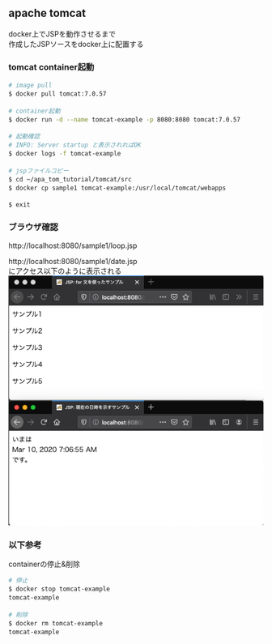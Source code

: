 ## apache tomcat
docker上でJSPを動作させるまで  
作成したJSPソースをdocker上に配置する

### tomcat container起動
```bash
# image pull
$ docker pull tomcat:7.0.57

# container起動
$ docker run -d --name tomcat-example -p 8080:8080 tomcat:7.0.57

# 起動確認
# INFO: Server startup と表示されればOK
$ docker logs -f tomcat-example

# jspファイルコピー
$ cd ~/apa_tom_tutorial/tomcat/src
$ docker cp sample1 tomcat-example:/usr/local/tomcat/webapps

$ exit
```

### ブラウザ確認
http://localhost:8080/sample1/loop.jsp   

http://localhost:8080/sample1/date.jsp   
にアクセス以下のように表示される
![](../image/tomcat2.png)

### 以下参考
containerの停止&削除
```bash
# 停止
$ docker stop tomcat-example
tomcat-example

# 削除
$ docker rm tomcat-example
tomcat-example
```
